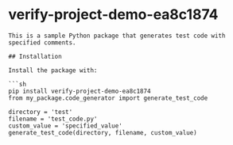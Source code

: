 # verify-project-demo-ea8c1874

    This is a sample Python package that generates test code with specified comments.

    ## Installation

    Install the package with:

    ```sh
    pip install verify-project-demo-ea8c1874
    from my_package.code_generator import generate_test_code

    directory = 'test'
    filename = 'test_code.py'
    custom_value = 'specified_value'
    generate_test_code(directory, filename, custom_value)
    